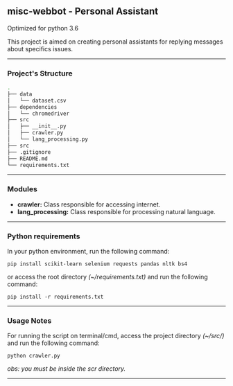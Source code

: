 ## misc-webbot - Personal Assistant

Optimized for python 3.6

This project is aimed on creating personal assistants for replying messages 
about specifics issues.

------------------------------


### Project's Structure ###

```bash
.
├── data
│   └── dataset.csv
├── dependencies
│   └── chromedriver
├── src
│   ├── __init__.py
│   ├── crawler.py
│   └── lang_processing.py
├── src
├── .gitignore
├── README.md
└── requirements.txt
```
----------------

### Modules ###

- __crawler:__ Class responsible for accessing internet.
- __lang_processing:__ Class responsible for processing natural language.

----------------

### Python requirements ###

In your python environment, run the following command:

`pip install scikit-learn selenium requests pandas nltk bs4`

or access the root directory _(~/requirements.txt)_ and run the following command:

`pip install -r requirements.txt`

----------------

### Usage Notes ###

For running the script on terminal/cmd, access the project directory _(~/src/)_ and run the following command:

`python crawler.py`

_obs: you must be inside the scr directory._

----------------